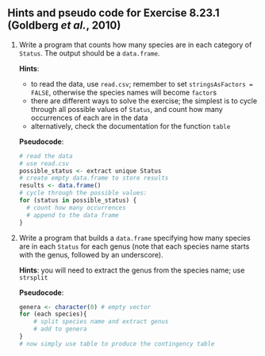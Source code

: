 ## Hints and pseudo code for Exercise 8.23.1 (Goldberg *et al.*, 2010)

1. Write a program that counts how many species are in each category of `Status`. The output should be a `data.frame`.

	**Hints**:

	- to read the data, use `read.csv`; remember to set `stringsAsFactors = FALSE`, otherwise the species names will become `factor`s
	- there are different ways to solve the exercise; the simplest is to cycle through all possible values of `Status`, and count how many occurrences of each are in the data
	- alternatively, check the documentation for the function `table`

	**Pseudocode**:

	```r
	# read the data
	# use read.csv
	possible_status <- extract unique Status
	# create empty data.frame to store results
	results <- data.frame()
	# cycle through the possible values:
	for (status in possible_status) {
	  # count how many occurrences
	  # append to the data frame
	}
	```

2. Write a program that builds a `data.frame` specifying how many species are in each `Status` for each genus (note that each species name starts with the genus, followed by an underscore).

	**Hints**: you will need to extract the genus from the species name; use `strsplit`

	**Pseudocode**:

	```r
	genera <- character(0) # empty vector
	for (each species){
	    # split species name and extract genus
	    # add to genera
	}
	# now simply use table to produce the contingency table
	```

